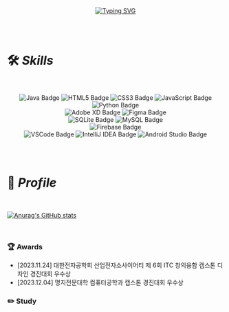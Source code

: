 <br>
<br>

<p align="center">
  <a href="https://git.io/typing-svg">
    <img src="https://readme-typing-svg.demolab.com?font=Roboto+Mono&pause=1000&color=000000&center=true&vCenter=true&random=false&width=435&lines=Hi%2C+I'm+yujin%09%F0%9F%92%96+" alt="Typing SVG" />
  </a>
</p>

<br>
<br>

# 🛠 *Skills*

<br>

<p align="center">
  <img src="https://img.shields.io/badge/java-%23ED8B00.svg?style=flat-square&logo=openjdk&logoColor=white" alt="Java Badge"/>
  <img src="https://img.shields.io/badge/html5-%23E34F26.svg?style=flat-square&logo=html5&logoColor=white" alt="HTML5 Badge"/>
  <img src="https://img.shields.io/badge/css3-%231572B6.svg?style=flat-square&logo=css3&logoColor=white" alt="CSS3 Badge"/>
  <img src="https://img.shields.io/badge/javascript-%23323330.svg?style=flat-square&logo=javascript&logoColor=%23F7DF1E" alt="JavaScript Badge"/>
  <img src="https://img.shields.io/badge/python-3670A0?style=flat-sqare&logo=python&logoColor=ffdd54" alt="Python Badge"/>
  <br>
  <img src="https://img.shields.io/badge/Adobe%20XD-470137?style=flat-square&logo=Adobe%20XD&logoColor=#FF61F6" alt="Adobe XD Badge"/>
  <img src="https://img.shields.io/badge/figma-%23F24E1E.svg?style=flat-square&logo=figma&logoColor=white" alt="Figma Badge"/>
  <br>
  <img src="https://img.shields.io/badge/sqlite-%2307405e.svg?style=flat-square&logo=sqlite&logoColor=white" alt="SQLite Badge"/>
  <img src="https://img.shields.io/badge/mysql-%2300f.svg?style=flat-square&logo=mysql&logoColor=white" alt="MySQL Badge"/>
  <br>
  <img src="https://img.shields.io/badge/firebase-%23039BE5.svg?style=flat-square&logo=firebase" alt="Firebase Badge"/>
  <br>
  <img src="https://img.shields.io/badge/Visual%20Studio%20Code-0078d7.svg?style=flat-square&logo=visual-studio-code&logoColor=white" alt="VSCode Badge"/>
  <img src="https://img.shields.io/badge/IntelliJIDEA-000000.svg?style=flat-square&logo=intellij-idea&logoColor=white" alt="IntelliJ IDEA Badge"/>
  <img src="https://img.shields.io/badge/Android%20Studio-3DDC84.svg?style=flat-square&logo=android-studio&logoColor=white" alt="Android Studio Badge"/>
</p>


<br>
<br>

# 🔎 *Profile*

<br>

[![Anurag's GitHub stats](https://github-readme-stats.vercel.app/api)](https://github.com/anuraghazra/github-readme-stats)

<br>

### **🏆 Awards**

- [2023.11.24] 대한전자공학회 산업전자소사이어티 제 6회 ITC 창의융합 캡스톤 디자인 경진대회 우수상
- [2023.12.04] 명지전문대학 컴퓨터공학과 캡스톤 경진대회 우수상

### **✏️ Study**



